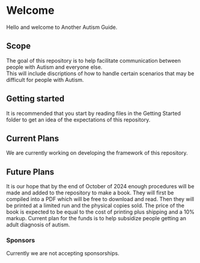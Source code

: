 # Welcome
Hello and welcome to Another Autism Guide.

## Scope
The goal of this repository is to help facilitate communication between people with Autism and everyone else.  
This will include discriptions of how to handle certain scenarios that may be difficult for people with Autism.

## Getting started
It is recommended that you start by reading files in the Getting Started folder to get an idea of the expectations of this repository.  

## Current Plans
We are currently working on developing the framework of this repository.

## Future Plans
It is our hope that by the end of October of 2024 enough procedures will be made and added to the repository to make a book. They will first be compiled into a PDF which will be free to download and read. Then they will be printed at a limited run and the physical copies sold. The price of the book is expected to be equal to the cost of printing plus shipping and a 10% markup. Current plan for the funds is to help subsidize people getting an adult diagnosis of autism.

### Sponsors
Currently we are not accepting sponsorships.
